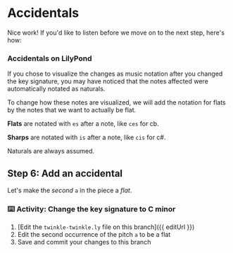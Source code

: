 # Accidentals

Nice work! If you'd like to listen before we move on to the next step, here's how:

### Accidentals on LilyPond

If you chose to visualize the changes as music notation after you changed the key signature, you may have noticed that the notes affected were automatically notated as naturals.

To change how these notes are visualized, we will add the notation for flats by the notes that we want to actually be flat.

**Flats** are notated with `es` after a note, like `ces` for cb.

**Sharps** are notated with `is` after a note, like `cis` for c#.

Naturals are always assumed.

## Step 6: Add an accidental

Let's make the _second_ `a` in the piece a _flat_.

### :keyboard: Activity: Change the key signature to C minor

1. [Edit the `twinkle-twinkle.ly` file on this branch]({{ editUrl }})
2. Edit the second occurrence of the pitch `a` to be a flat
3. Save and commit your changes to this branch
